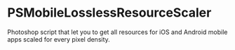 # PSMobileLosslessResourceScaler
Photoshop script that let you to get all resources for iOS and Android mobile apps scaled for every pixel density.
